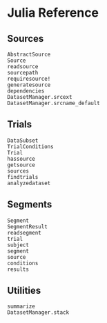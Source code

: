 # Julia Reference

## Sources

```@docs
AbstractSource
Source
readsource
sourcepath
requiresource!
generatesource
dependencies
DatasetManager.srcext
DatasetManager.srcname_default
```

## Trials

```@docs
DataSubset
TrialConditions
Trial
hassource
getsource
sources
findtrials
analyzedataset
```

## Segments

```@docs
Segment
SegmentResult
readsegment
trial
subject
segment
source
conditions
results
```

## Utilities

```@docs
summarize
DatasetManager.stack
```
